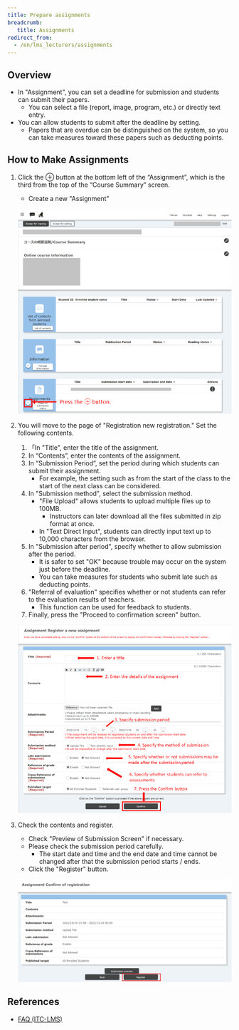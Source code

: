 ```yaml
---
title: Prepare assignments
breadcrumb:
   title: Assignments
redirect_from:
  - /en/lms_lecturers/assignments
---
```


## Overview

- In "Assignment", you can set a deadline for submission and students can submit their papers.
  - You can select a file (report, image, program, etc.) or directly text entry.
- You can allow students to submit after the deadline by setting.
  - Papers that are overdue can be distinguished on the system, so you can take measures toward these papers such as deducting points.



## How to Make Assignments

1. Click the ⊕ button at the bottom left of the “Assignment”, which is the third from the top of the “Course Summary” screen.

   - Create a new "Assignment"

   ![課題](assignment1.png)



2. You will move to the page of "Registration new registration." Set the following contents.

   1. 「In "Title", enter the title of the assignment.
   2. In “Contents”, enter the contents of the assignment.
   3. In “Submission Period”, set the period during which students can submit their assignment.
      - For example, the setting such as from the start of the class to the start of the next class can be considered.
   4. In "Submission method", select the submission method.
      - "File Upload" allows students to upload multiple files up to 100MB.
        - Instructors can later download all the files submitted in zip format at once.
      - In "Text Direct Input", students can directly input text up to 10,000 characters from the browser.
   5. In "Submission after period", specify whether to allow submission after the period.
      - It is safer to set "OK" because trouble may occur on the system just before the deadline.
      - You can take measures for students who submit late such as deducting points.
   6. "Referral of evaluation" specifies whether or not students can refer to the evaluation results of teachers.
      - This function can be used for feedback to students.
   7. Finally, press the "Proceed to confirmation screen" button.

   ![課題 新規作成](assignment2.png)

3. Check the contents and register.

   - Check "Preview of Submission Screen" if necessary.
   - Please check the submission period carefully.
     - The start date and time and the end date and time cannot be changed after that the submission period starts / ends.
   - Click the "Register" button.

   ![登録する](assignment3.png)



## References

* <a href="https://www.ecc.u-tokyo.ac.jp/en/itc-lms/faq.html">FAQ (ITC-LMS)</a>
